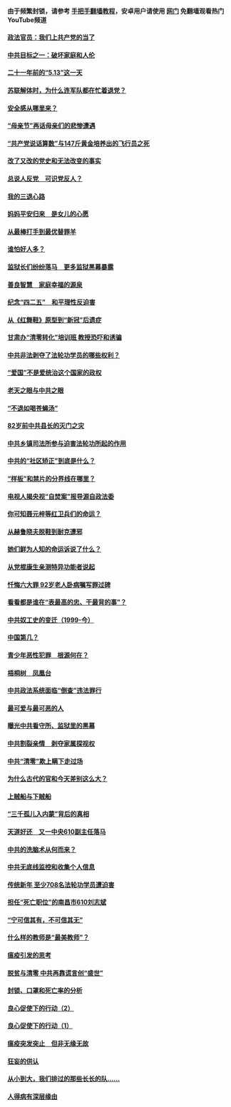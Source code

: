#### 由于频繁封锁，请参考 [手把手翻墙教程](https://github.com/gfw-breaker/guides/wiki/)，安卓用户请使用 [网门](https://github.com/gfw-breaker/nogfw/blob/master/dl.md?t=05190500) 免翻墙观看热门YouTube频道 

#### [政法官员：我们上共产党的当了](../pages/19/425351.md?t=05190500) 

#### [中共目标之一：破坏家庭和人伦](../pages/19/424454.md?t=05190500) 

#### [二十一年前的“5.13”这一天](../pages/19/424814.md?t=05190500) 

#### [苏联解体时，为什么连军队都在忙着退党？](../pages/19/424335.md?t=05190500) 

#### [安全感从哪里来？](../pages/19/424336.md?t=05190500) 

#### [“母亲节”再话母亲们的悲惨遭遇](../pages/19/424234.md?t=05190500) 

#### [“共产党说话算数”与147斤黄金培养出的飞行员之死](../pages/19/424115.md?t=05190500) 

#### [改了又改的党史和无法改变的事实](../pages/19/424037.md?t=05190500) 

#### [总说人反党　可识党反人？](../pages/19/423820.md?t=05190500) 

#### [我的三退心路](../pages/19/423876.md?t=05190500) 

#### [妈妈平安归来　是女儿的心愿](../pages/19/423947.md?t=05190500) 

#### [从最棒打手到最优替罪羊](../pages/19/423819.md?t=05190500) 

#### [谁怕好人多？](../pages/19/423774.md?t=05190500) 

#### [监狱长们纷纷落马　更多监狱黑幕暴露](../pages/19/423787.md?t=05190500) 

#### [善良智慧　家庭幸福的源泉](../pages/19/423632.md?t=05190500) 

#### [纪念“四二五”　和平理性反迫害](../pages/19/423660.md?t=05190500) 

#### [从《红舞鞋》原型到“新冠”后遗症](../pages/19/423509.md?t=05190500) 

#### [甘肃办“清零转化”培训班 教授恐吓和诱骗](../pages/19/423498.md?t=05190500) 

#### [中共非法剥夺了法轮功学员的哪些权利？](../pages/19/423392.md?t=05190500) 

#### [“爱国”不是爱统治这个国家的政权](../pages/19/423029.md?t=05190500) 

#### [老天之眼与中共之眼](../pages/19/423378.md?t=05190500) 

#### [“不退如喝苍蝇汤”](../pages/19/423287.md?t=05190500) 

#### [82岁前中共县长的灭门之灾](../pages/19/423055.md?t=05190500) 

#### [中共乡镇司法所参与迫害法轮功所起的作用](../pages/19/423064.md?t=05190500) 

#### [中共的“社区矫正”到底是什么？](../pages/19/422870.md?t=05190500) 

#### [“样板”和禁片的分界线在哪里？](../pages/19/422704.md?t=05190500) 

#### [电视人揭央视“自焚案”报导源自政法委](../pages/19/422770.md?t=05190500) 

#### [你可知聂元梓等红卫兵们的命运？](../pages/19/422848.md?t=05190500) 

#### [从赫鲁晓夫脱鞋到耐克遭邪](../pages/19/422826.md?t=05190500) 

#### [她们鲜为人知的命运诉说了什么？](../pages/19/422754.md?t=05190500) 

#### [从党棍康生亲测特异功能者说起](../pages/19/422657.md?t=05190500) 

#### [忏悔六大罪 92岁老人卧病嘱写罪过碑](../pages/19/422750.md?t=05190500) 

#### [看看都是谁在“表最高的忠、干最背的事”？](../pages/19/422703.md?t=05190500) 

#### [中共奴工史的变迁（1999-今）](../pages/19/422656.md?t=05190500) 

#### [中国第几？](../pages/19/422496.md?t=05190500) 

#### [青少年恶性犯罪　根源何在？](../pages/19/422449.md?t=05190500) 

#### [梧桐树　凤凰台](../pages/19/422442.md?t=05190500) 

#### [中共政法系统面临“倒查”违法罪行](../pages/19/422497.md?t=05190500) 

#### [最可爱与最可恶的人](../pages/19/422448.md?t=05190500) 

#### [曝光中共看守所、监狱里的黑幕](../pages/19/422390.md?t=05190500) 

#### [中共割裂亲情　剥夺家属探视权](../pages/19/422364.md?t=05190500) 

#### [中共“清零”欺上瞒下走过场](../pages/19/422306.md?t=05190500) 

#### [为什么古代的官和今天差别这么大？](../pages/19/422228.md?t=05190500) 

#### [上贼船与下贼船](../pages/19/422276.md?t=05190500) 

#### [“三千孤儿入内蒙”背后的真相](../pages/19/422229.md?t=05190500) 

#### [天道好还　又一中央610副主任落马](../pages/19/422155.md?t=05190500) 

#### [中共的洗脑术从何而来？](../pages/19/422154.md?t=05190500) 

#### [中共无底线监控和收集个人信息](../pages/19/422039.md?t=05190500) 

#### [传统新年 至少708名法轮功学员遭迫害](../pages/19/421946.md?t=05190500) 

#### [担任“死亡职位”的南昌市610刘志斌](../pages/19/421957.md?t=05190500) 

#### [“宁可信其有，不可信其无”](../pages/19/421691.md?t=05190500) 

#### [什么样的教师是“最美教师”？](../pages/19/421755.md?t=05190500) 

#### [瘟疫引发的思考](../pages/19/421594.md?t=05190500) 

#### [脱贫与清零 中共再靠谎言创“盛世”](../pages/19/421590.md?t=05190500) 

#### [封锁、口罩和死亡率的分析](../pages/19/421495.md?t=05190500) 

#### [良心促使下的行动（2）](../pages/19/421361.md?t=05190500) 

#### [良心促使下的行动（1）](../pages/19/421302.md?t=05190500) 

#### [瘟疫突发突止　但非无缘无故](../pages/19/421281.md?t=05190500) 

#### [狂妄的供认](../pages/19/421199.md?t=05190500) 

#### [从小到大，我们排过的那些长长的队……](../pages/19/421243.md?t=05190500) 

#### [人得病有深层缘由](../pages/19/420864.md?t=05190500) 

